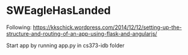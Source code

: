 # SWEagleHasLanded

Following: https://kkschick.wordpress.com/2014/12/12/setting-up-the-structure-and-routing-of-an-app-using-flask-and-angularjs/

Start app by running app.py in cs373-idb folder